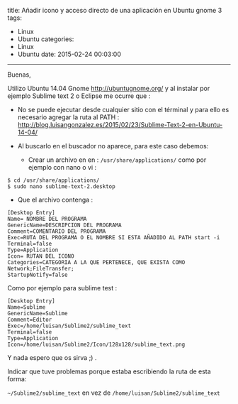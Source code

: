title: Añadir icono y acceso directo de una aplicación en Ubuntu gnome 3
tags:
- Linux
- Ubuntu
categories:
- Linux
- Ubuntu
date: 2015-02-24 00:03:00
---
Buenas,

Utilizo Ubuntu 14.04 Gnome http://ubuntugnome.org/ y al instalar por ejemplo Sublime text 2 o Eclipse me ocurre que :

* No se puede ejecutar desde cualquier sitio con el términal y para ello es necesario agregar la ruta al PATH : http://blog.luisangonzalez.es/2015/02/23/Sublime-Text-2-en-Ubuntu-14-04/

* Al buscarlo en el buscador no aparece, para este caso debemos:
  * Crear un archivo en en : `/usr/share/applications/` como por ejemplo con nano o vi :

```
$ cd /usr/share/applications/
$ sudo nano sublime-text-2.desktop
```

* Que el archivo contenga :

```
[Desktop Entry]
Name= NOMBRE DEL PROGRAMA
GenericName=DESCRIPCION DEL PROGRAMA
Comment=COMENTARIO DEL PROGRAMA
Exec=RUTA DEL PROGRAMA O EL NOMBRE SI ESTA AÑADIDO AL PATH start -i
Terminal=false
Type=Application
Icon= RUTAN DEL ICONO
Categories=CATEGORIA A LA QUE PERTENECE, QUE EXISTA COMO Network;FileTransfer;
StartupNotify=false

```

Como por ejemplo para sublime test :

```
[Desktop Entry]
Name=Sublime
GenericName=Sublime
Comment=Editor
Exec=/home/luisan/Sublime2/sublime_text
Terminal=false
Type=Application
Icon=/home/luisan/Sublime2/Icon/128x128/sublime_text.png
```


Y nada espero que os sirva ;) .

Indicar que tuve problemas porque estaba escribiendo la ruta de esta forma:

`~/Sublime2/sublime_text` en vez de `/home/luisan/Sublime2/sublime_text`
